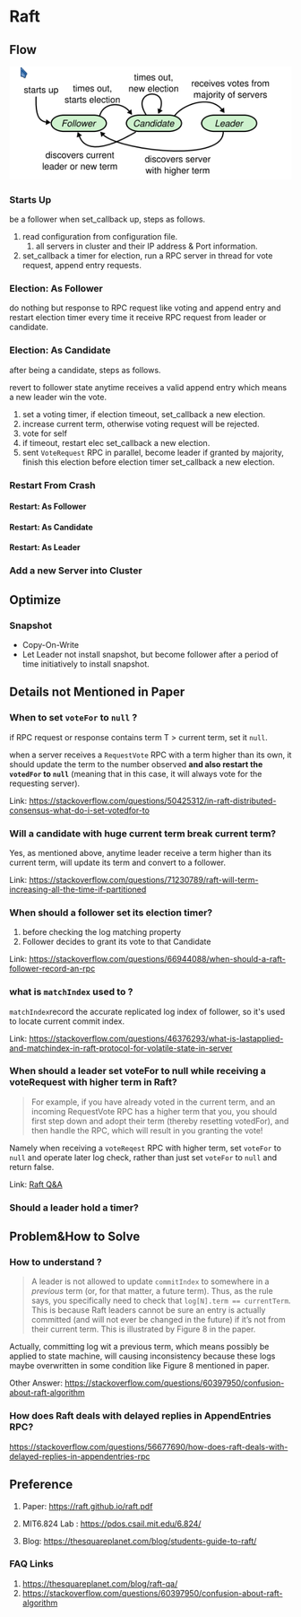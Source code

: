 # Raft

## Flow

![image-20221023195122319](./README/image-20221023195122319.png)

### Starts Up

be a follower when set_callback up, steps as follows.

1. read configuration from configuration file.
   1. all servers in cluster and their IP address & Port information.
2. set_callback a timer for election, run a RPC server in thread for vote request, append entry requests.



### Election: As Follower

do nothing but response to RPC request like voting  and append entry and restart election timer every time it receive RPC request from leader or candidate.



### Election: As Candidate

after being a candidate, steps  as follows.

revert to follower state anytime receives a valid append entry which means a new leader win the vote. 

1. set a voting timer, if election timeout, set_callback a new election.
2. increase  current  term, otherwise voting request will be rejected.
3. vote for self
4. if timeout, restart elec set_callback a new election.
5. sent `VoteRequest` RPC in parallel, become leader if granted by majority, finish this election before election timer set_callback a new election. 



### Restart From Crash

#### Restart: As Follower

#### Restart: As Candidate

#### Restart: As Leader



### Add a new Server into Cluster





## Optimize

### Snapshot

* Copy-On-Write
* Let Leader not install snapshot, but become follower after a period of time initiatively to install snapshot.



## Details not Mentioned in Paper

### When to set `voteFor` to `null` ? 

if RPC request or response contains term T > current term,  set it `null`.

when a server receives a `RequestVote` RPC with a term higher than its own, it should update the term to the number observed **and also restart the `votedFor` to `null`** (meaning that in this case, it will always vote for the requesting server).

Link: https://stackoverflow.com/questions/50425312/in-raft-distributed-consensus-what-do-i-set-votedfor-to



### Will a candidate with huge current term break current term?

Yes, as mentioned above, anytime leader receive a term higher than its current term, will update its term and convert to a follower.

Link: https://stackoverflow.com/questions/71230789/raft-will-term-increasing-all-the-time-if-partitioned





### When should a follower set its election timer?

1. before checking the log matching property
2. Follower decides to grant its vote to that Candidate

Link: https://stackoverflow.com/questions/66944088/when-should-a-raft-follower-record-an-rpc



### what is `matchIndex` used to ? 

`matchIndex`record the accurate replicated log index of follower, so it's used to  locate  current commit index.

Link: https://stackoverflow.com/questions/46376293/what-is-lastapplied-and-matchindex-in-raft-protocol-for-volatile-state-in-server



### When should a leader set voteFor to null while receiving a voteRequest with higher term in Raft?

> For example, if you have already voted in the current term, and an incoming RequestVote RPC has a higher term that you, you should first step down and adopt their term (thereby resetting votedFor), and then handle the RPC, which will result in you granting the vote!

Namely when receiving a `voteReqest` RPC with higher term, set `voteFor` to `null` and operate later log check, rather than just set `voteFor` to `null` and return false.

Link: [Raft Q&A](https://thesquareplanet.com/blog/raft-qa/)



### Should a leader hold a timer? 



## Problem&How to Solve

### How to understand ? 

> A leader is not allowed to update `commitIndex` to somewhere in a *previous* term (or, for that matter, a future term). Thus, as the rule says, you specifically need to check that `log[N].term == currentTerm`. This is because Raft leaders cannot be sure an entry is actually committed (and will not ever be changed in the future) if it’s not from their current term. This is illustrated by Figure 8 in the paper.

Actually, committing log wit a previous term, which  means possibly be applied to state machine,  will causing inconsistency because these logs maybe overwritten in some condition like Figure 8 mentioned in paper.

Other Answer: https://stackoverflow.com/questions/60397950/confusion-about-raft-algorithm



### How does Raft deals with delayed replies in AppendEntries RPC?

https://stackoverflow.com/questions/56677690/how-does-raft-deals-with-delayed-replies-in-appendentries-rpc



## Preference

1. Paper: https://raft.github.io/raft.pdf

2. MIT6.824 Lab : https://pdos.csail.mit.edu/6.824/

3. Blog: https://thesquareplanet.com/blog/students-guide-to-raft/

   

### FAQ Links

1. https://thesquareplanet.com/blog/raft-qa/
2. https://stackoverflow.com/questions/60397950/confusion-about-raft-algorithm
